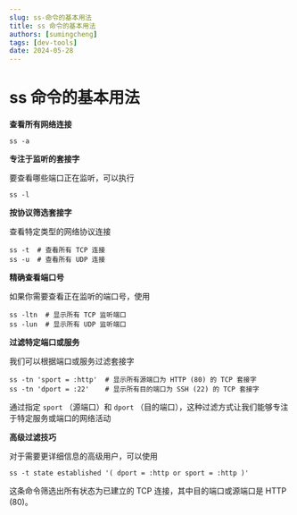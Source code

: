 ```yaml
---
slug: ss-命令的基本用法
title: ss 命令的基本用法
authors: [sumingcheng]
tags: [dev-tools]
date: 2024-05-28
---
```


# ss 命令的基本用法



 



**查看所有网络连接**

```
ss -a
```

**专注于监听的套接字**

要查看哪些端口正在监听，可以执行

```
ss -l
```

**按协议筛选套接字**

查看特定类型的网络协议连接

```
ss -t  # 查看所有 TCP 连接
ss -u  # 查看所有 UDP 连接
```

**精确查看端口号**

如果你需要查看正在监听的端口号，使用

```
ss -ltn  # 显示所有 TCP 监听端口
ss -lun  # 显示所有 UDP 监听端口
```

**过滤特定端口或服务**

我们可以根据端口或服务过滤套接字

```
ss -tn 'sport = :http'  # 显示所有源端口为 HTTP (80) 的 TCP 套接字
ss -tn 'dport = :22'    # 显示所有目的端口为 SSH (22) 的 TCP 套接字
```

通过指定 `sport` （源端口）和 `dport` （目的端口），这种过滤方式让我们能够专注于特定服务或端口的网络活动

**高级过滤技巧**

对于需要更详细信息的高级用户，可以使用

```
ss -t state established '( dport = :http or sport = :http )'
```

这条命令筛选出所有状态为已建立的 TCP 连接，其中目的端口或源端口是 HTTP (80)。